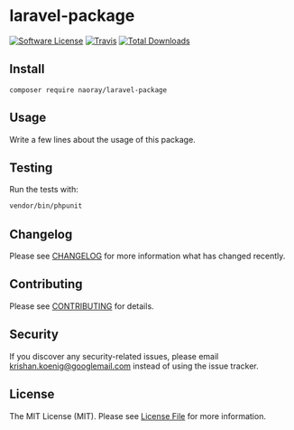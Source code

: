 # laravel-package

[![Software License](https://img.shields.io/badge/license-MIT-brightgreen.svg?style=flat-square)](LICENSE.md)
[![Travis](https://img.shields.io/travis/naoray/laravel-package.svg?style=flat-square)]()
[![Total Downloads](https://img.shields.io/packagist/dt/naoray/laravel-package.svg?style=flat-square)](https://packagist.org/packages/naoray/laravel-package)

## Install
`composer require naoray/laravel-package`

## Usage
Write a few lines about the usage of this package.

## Testing
Run the tests with:

``` bash
vendor/bin/phpunit
```

## Changelog
Please see [CHANGELOG](CHANGELOG.md) for more information what has changed recently.

## Contributing
Please see [CONTRIBUTING](CONTRIBUTING.md) for details.

## Security
If you discover any security-related issues, please email krishan.koenig@googlemail.com instead of using the issue tracker.

## License
The MIT License (MIT). Please see [License File](/LICENSE.md) for more information.